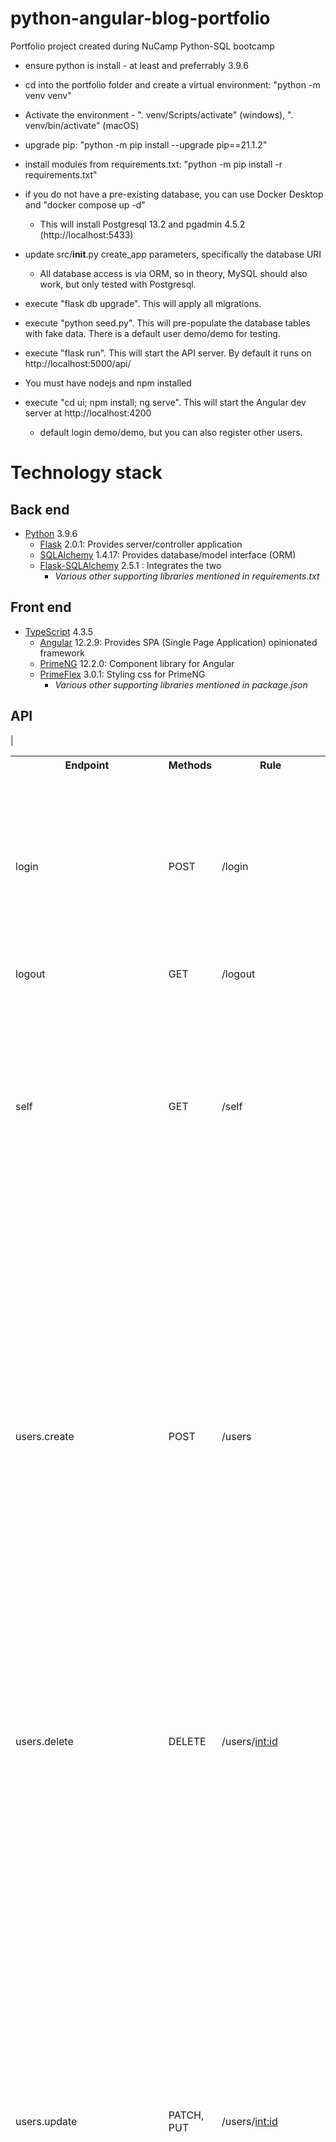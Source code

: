 # python-angular-blog-portfolio
Portfolio project created during NuCamp Python-SQL bootcamp

* ensure python is install - at least and preferrably 3.9.6
* cd into the portfolio folder and create a virtual environment: "python -m venv venv"
* Activate the environment - ". venv/Scripts/activate" (windows), ". venv/bin/activate" (macOS)
* upgrade pip: "python -m pip install --upgrade pip==21.1.2"
* install modules from requirements.txt: "python -m pip install -r requirements.txt"

* if you do not have a pre-existing database, you can use Docker Desktop and "docker compose up -d"
  * This will install Postgresql 13.2 and pgadmin 4.5.2 (http://localhost:5433)
* update src/__init__.py create_app parameters, specifically the database URI
  * All database access is via ORM, so in theory, MySQL should also work, but only tested with Postgresql.
* execute "flask db upgrade".  This will apply all migrations.
* execute "python seed.py".  This will pre-populate the database tables with fake data.  There is a default user demo/demo for testing.
* execute "flask run".  This will start the API server.  By default it runs on http://localhost:5000/api/

* You must have nodejs and npm installed
* execute "cd ui; npm install; ng serve".  This will start the Angular dev server at http://localhost:4200
  * default login demo/demo, but you can also register other users.

# Technology stack

## Back end
* [Python](http://python.org) 3.9.6
  * [Flask](https://flask.palletsprojects.com) 2.0.1:  Provides server/controller application
  * [SQLAlchemy](https://www.sqlalchemy.org) 1.4.17:  Provides database/model interface (ORM)
  * [Flask-SQLAlchemy](https://flask-sqlalchemy.palletsprojects.com) 2.5.1 : Integrates the two
    * *Various other supporting libraries mentioned in requirements.txt*

## Front end
* [TypeScript](https://www.typescriptlang.org) 4.3.5
  * [Angular](http://angular.io) 12.2.9:  Provides SPA (Single Page Application) opinionated framework
  * [PrimeNG](http://primefaces.org/primeng) 12.2.0:  Component library for Angular
  * [PrimeFlex](http://primefaces.org/primeflex) 3.0.1:  Styling css for PrimeNG
    * *Various other supporting libraries mentioned in package.json*

## API

   | <table>
        <tbody>
            <tr>
                <th>Endpoint</th>
                <th>Methods</th>
                <th>Rule</th>
                <th>Request</th>
                <th>Response</th>
                <th>Description</th>
            </tr>
            <tr>
                <td>login</td>
                <td>POST</td>
                <td>/login</td>
                <td>{username: str, password: str}</td>
                <td>
                    <ul>
                        <li>HTTP Status 400 if username or password are missing</li>
                        <li>HTTP Status 404 if username does not exist</li>
                        <li>True if logon was successful, else False</li>
                </td>
                <td>Creates Session in Flask</td>
            </tr>
            <tr>
                <td>logout</td>
                <td>GET</td>
                <td>/logout</td>
                <td></td>
                <td>True</td>
                <td>Deletes Session in Flask</td>
            </tr>
            <tr>
                <td>self</td>
                <td>GET</td>
                <td>/self</td>
                <td></td>
                <td>
                   <ul>
                    <li>HTTP Status 400 if session does not exist</li>
                    <li>HTTP Status 400 if User does not exist for the configured session</li>
                    <li>Valid session returns {id: int, username: str, name: str, email: str, block_until: datetime, avatar: str}</li>
                 </ul>
             </td>
                <td>Returns User information for currently logged in user</td>
            </tr>
            <tr>
                <td>users.create</td>
                <td>POST</td>
                <td>/users</td>
                <td>{username: str, pasword: str, name: str, email: str}</td>
                <td>
                 <ul>
                  <li>HTTP Status 400 if username, password, name, or email are not present</li>
                  <li>Http Status 400 if username is less than 3 characters or password is less than 8 characters</li>
                  <li>{error: "Duplicate username"} if username is already used</li>
                  <li>{error: "Duplicate email"} if email is already used</li>
                  <li>{success: {id: int, username: str, name: str, email: str, block_until: datetime, avatar: str} if User creation is successful</li>
                 </ul>
             </td>
                <td>aka Register</td>
            </tr>
            <tr>
                <td>users.delete</td>
                <td>DELETE</td>
                <td>/users/<int:id></td>
                <td></td>
                <td>
             <ul>
              <li>Http Status 404 if User does not exist</li>
              <li>Http Status 400 if id does not correspond to the currently logged in user</li>
              <li>True if User is successfully deleted, else False</li>
                 </ul>
             </td>
                <td>Deletes session in flask if User deletion is successful</td>
            </tr>
            <tr>
                <td>users.update</td>
                <td>PATCH, PUT</td>
                <td>/users/<int:id></td>
                <td>{username: str, pasword: str, old_password: str, name: str, email: str} -- All are optional.  If password is present, then old_password must also be present for verification</td>
                <td><ul>
              <li>Http Status 404 if User does not exist</li>
              <li>Http Status 400 if id does not correspond to the currently logged in user</li>
                 <li>Http Status 400 if username is present (and modified) and either less than 3 characters or already exists in the database</li>
                 <li>Http Status 400 if email is present (and modified) and already exists in the database</li>
                 <li>Http Status 400 if password is present and less than 8 characters or old_password is not also provided or password verification of old_password fails</li>
              <li>True if User is successfully updated, else False</li>
              </ul>  </td>
                <td>PUT should technically replace the entire record, but it will instead behave as a PATCH</td>
            </tr>
            <tr>
                <td>authors.popular_authors</td>
                <td>GET</td>
                <td>/authors/popular</td>
                <td>Supports request params page_size and page, e.g. /authors/popular?page_size=10&page=3.  Page will be ignored unless page_size is also present</td>
                <td>{count_all_authors: int, authors: [{id: int, name: str, avatar: str, stars_avg: decimal, blogs: [{id: int, title: str, blog_stars_avg: decimal}] }] }</td>
                <td>ordered by the ranking of the Authors published blogs.  Only includes authors with at least one published blog and only returns published blogs.  count_all_authors is used for paginating, i.e. (3 {page} - 1) * 10 {page_size} of (80 {count_all_authors} / 10 {page_size})</td>
            </tr>
            <tr>
                <td>authors.user_follow_author</td>
                <td>POST</td>
                <td>/authors/<int:id>/follow</td>
                <td></td>
                <td><ul>
                    <li>Http Status 404 if Author does not exist</li>
                    <li>Http Status 400 if User is not logged in</li>
                    <li>True if successfully followed, else false</li>
                </ul></td>
            </tr>
            <tr>
                <td>blog-entries.blog_entry_by_id</td>
                <td>GET</td>
                <td>/blog-entries/<int:id></td>
                <td></td>
                <td>{id: int, entry: str, published: datetime, stars_avg: decimal, stars_1: int, stars_2: int, stars_3: int, stars_4: int, stars_5: int}</td>
                <td>stars_n are the counts of ratings for that value.  stars_avg is the average of all the ratings.</td>
            </tr>
            <tr>
                <td>blogs.blog_by_id</td>
                <td>GET</td>
                <td>/blogs/<int:id>
                </td>
                <td></td>
                <td>{id: int, title: str, descriptino: str, category: str, published: datetime, author: str, avatar: str, stars_avg: decimal, stars_1: int, stars_2: int, stars_3: int, stars_4: int, stars_5: int}</td>
                <td>stars_n are the counts of ratings for that value.  stars_avg is the average of all the ratings.</td>
            </tr>
            <tr>
                <td>blogs.blog_entries_for_blog_id</td>
                <td>GET</td>
                <td>/blogs/<int:id>/entries</td>
                <td>Supports request params page_size and page, e.g. /blogs/<int:id>/entries?page_size=10&page=3.  Page will be ignored unless page_size is also present</td>
                <td>{count_all_entries: int, blog_entries: [{id: int, entry: str, published: datetime, stars_avg: decimal, stars_1: int, stars_2: int, stars_3: int, stars_4: int, stars_5: int}] }</td>
                <td>stars_n are the counts of ratings for that value.  stars_avg is the average of all the ratings.  count_all_entries is used for paginating, i.e. (3 {page} - 1) * 10 {page_size} of (80 {count_all_entries} / 10 {page_size})</td>
            </tr>
            <tr>
                <td>blogs.popular_blogs</td>
                <td>GET</td>
                <td>/blogs/popular</td>
                <td>Supports request params page_size and page, e.g. /blogs/<int:id>/entries?page_size=10&page=3.  Page will be ignored unless page_size is also present</td>
                <td>{count_all_blogs: int, blogs: [{id: int, title: str, description: str, category: str, published: datetime, author: str, avatar: str, stars_avg: decimal, stars_1: int, stars_2: int, stars_3: int, stars_4: int, stars_5: int}] }</td>
                <td>stars_n are the counts of ratings for that value.  stars_avg is the average of all the ratings.  Only includes published blogs in order of their ranking.  count_all_blogs is used for paginating, i.e. (3 {page} - 1) * 10 {page_size} of (80 {count_all_blogs} / 10 {page_size})</td>
            </tr>
            <tr>
                <td>blogs.user_follow_blog</td>
                <td>POST</td>
                <td>/blogs/<int:id>/follow</td>
                <td></td>
                <td><ul>
                    <li>Http Status 404 if Author does not exist</li>
                    <li>Http Status 400 if User is not logged in</li>
                    <li>True if successfully followed, else false</li>
                </ul></td>
            </tr>
        </tbody>
    </table>
